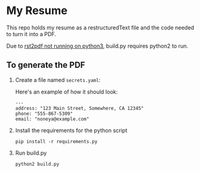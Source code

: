 My Resume
=========

This repo holds my resume as a restructuredText file and the code needed to turn it into a PDF.

Due to [rst2pdf not running on python3](https://github.com/rst2pdf/rst2pdf/issues/600), build.py requires python2 to run.

To generate the PDF
-------------------

1. Create a file named `secrets.yaml`:

   Here's an example of how it should look:

   ```
   ---
   address: "123 Main Street, Somewhere, CA 12345"
   phone: "555-867-5309"
   email: "noneya@example.com"
   ```

2. Install the requirements for the python script

   ```
   pip install -r requirements.py
   ```

3. Run build.py

   ```
   python2 build.py
   ```


